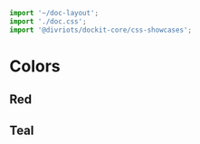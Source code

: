 ```js script
import '~/doc-layout';
import './doc.css';
import '@divriots/dockit-core/css-showcases';
```

# Colors

## Red

<dockit-css-showcases css-props-prefix="--red" component-class="box" style-key="background-color">
</dockit-css-showcases>

## Teal

<dockit-css-showcases css-props-prefix="--teal" component-class="box" style-key="background-color">
</dockit-css-showcases>

